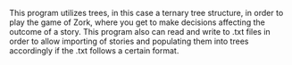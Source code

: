 This program utilizes trees, in this case a ternary tree structure, in order to play the game of Zork, where you get to make decisions affecting the outcome of a story. This program also can read and write to .txt files in order to allow importing of stories and populating them into trees accordingly if the .txt follows a certain format.
